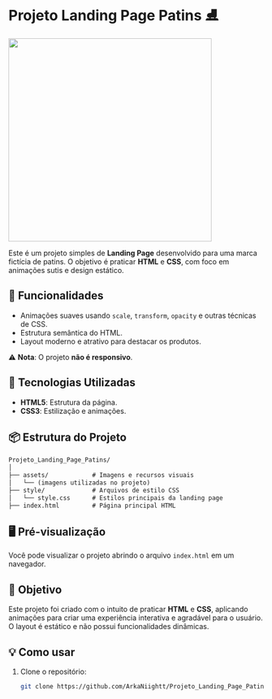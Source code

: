 # Projeto Landing Page Patins ⛸

<div>
    <img src="https://i.imgur.com/jiHcEiz.png" width="400" />
</div>

Este é um projeto simples de **Landing Page** desenvolvido para uma marca fictícia de patins. O objetivo é praticar **HTML** e **CSS**, com foco em animações sutis e design estático.

## 🌟 Funcionalidades

- Animações suaves usando `scale`, `transform`, `opacity` e outras técnicas de CSS.
- Estrutura semântica do HTML.
- Layout moderno e atrativo para destacar os produtos.

⚠️ **Nota**: O projeto **não é responsivo**.

## 🚀 Tecnologias Utilizadas

- **HTML5**: Estrutura da página.
- **CSS3**: Estilização e animações.

## 📦 Estrutura do Projeto

```markdown
Projeto_Landing_Page_Patins/
│
├── assets/            # Imagens e recursos visuais
│   └── (imagens utilizadas no projeto)
├── style/             # Arquivos de estilo CSS
│   └── style.css      # Estilos principais da landing page
├── index.html         # Página principal HTML
```


## 🖥️ Pré-visualização

Você pode visualizar o projeto abrindo o arquivo `index.html` em um navegador.

## 🎯 Objetivo

Este projeto foi criado com o intuito de praticar **HTML** e **CSS**, aplicando animações para criar uma experiência interativa e agradável para o usuário. O layout é estático e não possui funcionalidades dinâmicas.

## 💡 Como usar

1. Clone o repositório:
   ```bash
   git clone https://github.com/ArkaNiightt/Projeto_Landing_Page_Patins.git
   ```
